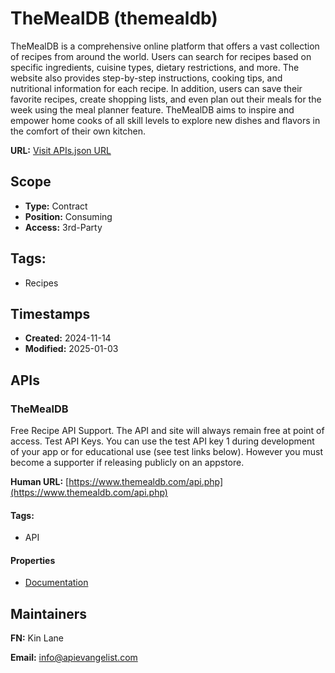# TheMealDB (themealdb)
TheMealDB is a comprehensive online platform that offers a vast collection of recipes from around the world. Users can search for recipes based on specific ingredients, cuisine types, dietary restrictions, and more. The website also provides step-by-step instructions, cooking tips, and nutritional information for each recipe. In addition, users can save their favorite recipes, create shopping lists, and even plan out their meals for the week using the meal planner feature. TheMealDB aims to inspire and empower home cooks of all skill levels to explore new dishes and flavors in the comfort of their own kitchen.

**URL:** [Visit APIs.json URL](https://raw.githubusercontent.com/api-search/themealdb/refs/heads/main/apis.yml)

## Scope

- **Type:** Contract 
- **Position:** Consuming 
- **Access:** 3rd-Party 

## Tags:

 - Recipes

## Timestamps

- **Created:** 2024-11-14 
- **Modified:** 2025-01-03 

## APIs

### TheMealDB
Free Recipe API Support. The API and site will always remain free at point of access. Test API Keys. You can use the test API key 1 during development of your app or for educational use (see test links below). However you must become a supporter if releasing publicly on an appstore.

**Human URL:** [https://www.themealdb.com/api.php](https://www.themealdb.com/api.php)


#### Tags:

 - API

#### Properties

- [Documentation](https://www.themealdb.com/api.php)

## Maintainers

**FN:** Kin Lane

**Email:** info@apievangelist.com

